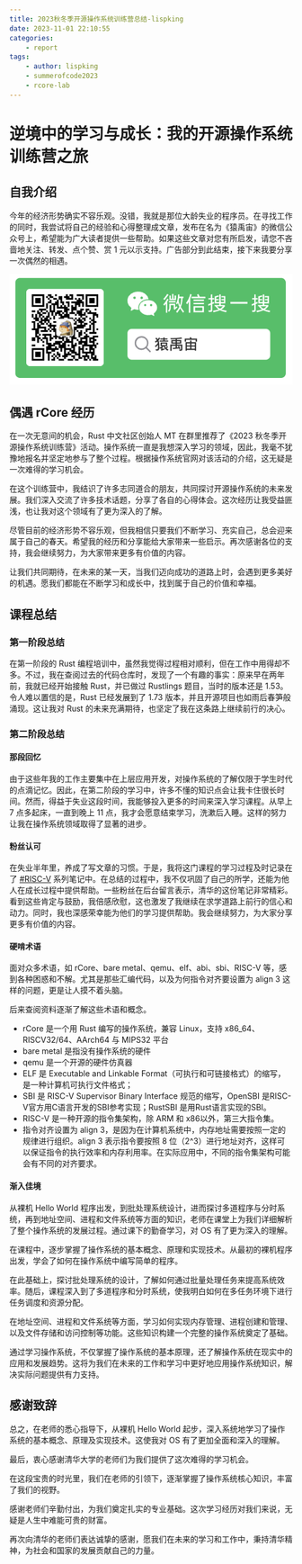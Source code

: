 ```yaml
---
title: 2023秋冬季开源操作系统训练营总结-lispking
date: 2023-11-01 22:10:55
categories:
	- report
tags:
	- author: lispking
	- summerofcode2023
	- rcore-lab
---
```


# 逆境中的学习与成长：我的开源操作系统训练营之旅

## 自我介绍

今年的经济形势确实不容乐观。没错，我就是那位大龄失业的程序员。在寻找工作的同时，我尝试将自己的经验和心得整理成文章，发布在名为《猿禹宙》的微信公众号上，希望能为广大读者提供一些帮助。如果这些文章对您有所启发，请您不吝啬地关注、转发、点个赞、赏 1 元以示支持。广告部分到此结束，接下来我要分享一次偶然的相遇。

![微信公众号](2023秋冬季开源操作系统训练营总结-lispking/wx-mp.png)

<!-- more -->

## 偶遇 rCore 经历

在一次无意间的机会，Rust 中文社区创始人 MT 在群里推荐了《2023 秋冬季开源操作系统训练营》活动。操作系统一直是我想深入学习的领域，因此，我毫不犹豫地报名并坚定地参与了整个过程。根据操作系统官网对该活动的介绍，这无疑是一次难得的学习机会。

在这个训练营中，我结识了许多志同道合的朋友，共同探讨开源操作系统的未来发展。我们深入交流了许多技术话题，分享了各自的心得体会。这次经历让我受益匪浅，也让我对这个领域有了更为深入的了解。

尽管目前的经济形势不容乐观，但我相信只要我们不断学习、充实自己，总会迎来属于自己的春天。希望我的经历和分享能给大家带来一些启示。再次感谢各位的支持，我会继续努力，为大家带来更多有价值的内容。

让我们共同期待，在未来的某一天，当我们迈向成功的道路上时，会遇到更多美好的机遇。愿我们都能在不断学习和成长中，找到属于自己的价值和幸福。

## 课程总结

### 第一阶段总结

在第一阶段的 Rust 编程培训中，虽然我觉得过程相对顺利，但在工作中用得却不多。不过，我在查阅过去的代码仓库时，发现了一个有趣的事实：原来早在两年前，我就已经开始接触 Rust，并已做过 Rustlings 题目，当时的版本还是 1.53。令人难以置信的是，Rust 已经发展到了 1.73 版本，并且开源项目也如雨后春笋般涌现。这让我对 Rust 的未来充满期待，也坚定了我在这条路上继续前行的决心。

### 第二阶段总结

#### 那段回忆

由于这些年我的工作主要集中在上层应用开发，对操作系统的了解仅限于学生时代的点滴记忆。因此，在第二阶段的学习中，许多不懂的知识点会让我卡住很长时间。然而，得益于失业这段时间，我能够投入更多的时间来深入学习课程。从早上 7 点多起床，一直到晚上 11 点，我才会愿意结束学习，洗漱后入睡。这样的努力让我在操作系统领域取得了显著的进步。

#### 粉丝认可

在失业半年里，养成了写文章的习惯。于是，我将这门课程的学习过程及时记录在了 [#RISC-V] 系列笔记中。在总结的过程中，我不仅巩固了自己的所学，还能为他人在成长过程中提供帮助。一些粉丝在后台留言表示，清华的这份笔记非常精彩。看到这些肯定与鼓励，我倍感欣慰，这也激发了我继续在求学道路上前行的信心和动力。同时，我也深感荣幸能为他们的学习提供帮助。我会继续努力，为大家分享更多有价值的内容。

#### 硬啃术语

面对众多术语，如 rCore、bare metal、qemu、elf、abi、sbi、RISC-V 等，感到各种困惑和不解。尤其是那些汇编代码，以及为何指令对齐要设置为 align 3 这样的问题，更是让人摸不着头脑。

后来查阅资料逐渐了解这些术语和概念。

* rCore 是一个用 Rust 编写的操作系统，兼容 Linux，支持 x86_64、RISCV32/64、AArch64 与 MIPS32 平台
* bare metal 是指没有操作系统的硬件
* qemu 是一个开源的硬件仿真器
* ELF 是 Executable and Linkable Format（可执行和可链接格式）的缩写，是一种计算机可执行文件格式；
* SBI 是 RISC-V Supervisor Binary Interface 规范的缩写，OpenSBI 是RISC-V官方用C语言开发的SBI参考实现；RustSBI 是用Rust语言实现的SBI。
* RISC-V 是一种开源的指令集架构，除 ARM 和 x86以外，第三大指令集。
* 指令对齐设置为 align 3，是因为在计算机系统中，内存地址需要按照一定的规律进行组织。align 3 表示指令要按照 8 位（2^3）进行地址对齐，这样可以保证指令的执行效率和内存利用率。在实际应用中，不同的指令集架构可能会有不同的对齐要求。

#### 渐入佳境

从裸机 Hello World 程序出发，到批处理系统设计，进而探讨多道程序与分时系统，再到地址空间、进程和文件系统等方面的知识，老师在课堂上为我们详细解析了整个操作系统的发展过程。通过课下的勤奋学习，对 OS 有了更为深入的理解。

在课程中，逐步掌握了操作系统的基本概念、原理和实现技术。从最初的裸机程序出发，学会了如何在操作系统中编写简单的程序。

在此基础上，探讨批处理系统的设计，了解如何通过批量处理任务来提高系统效率。随后，课程深入到了多道程序和分时系统，使我明白如何在多任务环境下进行任务调度和资源分配。

在地址空间、进程和文件系统等方面，学习如何实现内存管理、进程创建和管理、以及文件存储和访问控制等功能。这些知识构建一个完整的操作系统奠定了基础。

通过学习操作系统，不仅掌握了操作系统的基本原理，还了解操作系统在现实中的应用和发展趋势。这将为我们在未来的工作和学习中更好地应用操作系统知识，解决实际问题提供有力支持。

## 感谢致辞

总之，在老师的悉心指导下，从裸机 Hello World 起步，深入系统地学习了操作系统的基本概念、原理及实现技术。这使我对 OS 有了更加全面和深入的理解。

最后，衷心感谢清华大学的老师们为我们提供了这次难得的学习机会。

在这段宝贵的时光里，我们在老师的引领下，逐渐掌握了操作系统核心知识，丰富了我们的视野。

感谢老师们辛勤付出，为我们奠定扎实的专业基础。这次学习经历对我们来说，无疑是人生中难能可贵的财富。

再次向清华的老师们表达诚挚的感谢，愿我们在未来的学习和工作中，秉持清华精神，为社会和国家的发展贡献自己的力量。


<!-- link -->

[#RISC-V]: https://mp.weixin.qq.com/mp/appmsgalbum?__biz=Mzg4Nzk4MTY3Nw==&action=getalbum&album_id=3162993568748208133&scene=173&from_msgid=2247483973&from_itemidx=1&count=3&nolastread=1#wechat_redirect
